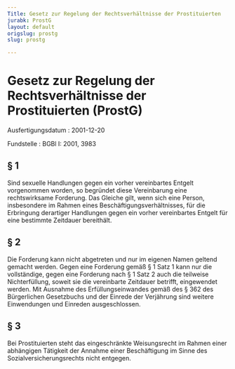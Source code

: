 ```yaml
---
Title: Gesetz zur Regelung der Rechtsverhältnisse der Prostituierten
jurabk: ProstG
layout: default
origslug: prostg
slug: prostg

---
```


# Gesetz zur Regelung der Rechtsverhältnisse der Prostituierten (ProstG)

Ausfertigungsdatum
:   2001-12-20

Fundstelle
:   BGBl I: 2001, 3983



## § 1

Sind sexuelle Handlungen gegen ein vorher vereinbartes Entgelt
vorgenommen worden, so begründet diese Vereinbarung eine
rechtswirksame Forderung. Das Gleiche gilt, wenn sich eine Person,
insbesondere im Rahmen eines Beschäftigungsverhältnisses, für die
Erbringung derartiger Handlungen gegen ein vorher vereinbartes Entgelt
für eine bestimmte Zeitdauer bereithält.


## § 2

Die Forderung kann nicht abgetreten und nur im eigenen Namen geltend
gemacht werden. Gegen eine Forderung gemäß § 1 Satz 1 kann nur die
vollständige, gegen eine Forderung nach § 1 Satz 2 auch die teilweise
Nichterfüllung, soweit sie die vereinbarte Zeitdauer betrifft,
eingewendet werden. Mit Ausnahme des Erfüllungseinwandes gemäß des §
362 des Bürgerlichen Gesetzbuchs und der Einrede der Verjährung sind
weitere Einwendungen und Einreden ausgeschlossen.


## § 3

Bei Prostituierten steht das eingeschränkte Weisungsrecht im Rahmen
einer abhängigen Tätigkeit der Annahme einer Beschäftigung im Sinne
des Sozialversicherungsrechts nicht entgegen.


